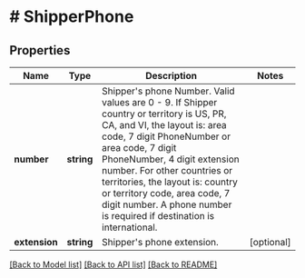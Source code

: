 # # ShipperPhone

## Properties

Name | Type | Description | Notes
------------ | ------------- | ------------- | -------------
**number** | **string** | Shipper&#39;s phone Number.  Valid values are 0 - 9.  If Shipper country or territory is US, PR, CA, and VI, the layout is: area code, 7 digit PhoneNumber or area code, 7 digit PhoneNumber, 4 digit extension number.  For other countries or territories, the layout is: country or territory code, area code, 7 digit number.  A phone number is required if destination is international. |
**extension** | **string** | Shipper&#39;s phone extension. | [optional]

[[Back to Model list]](../../README.md#models) [[Back to API list]](../../README.md#endpoints) [[Back to README]](../../README.md)
